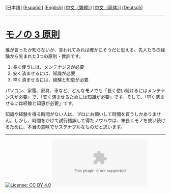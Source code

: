 [日本語] [[Español](es.md)] [[English](en.md)] [[中文（繁體）](zh-tw.md)] [[中文（简体）](zh-cn.md)] [[Deutsch](de.md)]

---

# [モノの 3 原則](https://principle-of-things.github.io/)

誰が言ったか知らないが、言われてみれば確かにそうだと思える、先人たちの経験から生まれた3つの原則・教訓です。

1. 長く使うには、メンテナンスが必要
2. 安く済ませるには、知識が必要
3. 早く済ませるには、経験と知恵が必要

パソコン、家電、家具、車など、どんな**モノ**でも「長く使い続けるにはメンテナンスが必要」で、「安く済ませるためには知識が必要」です。そして、「早く済ませるには経験と知恵が必要」です。

知識や経験を得る時間がない人は、プロにお願いして時間を買うしかありません。しかし、時間をかけて試行錯誤して得たノウハウは、末長くモノを使い続けるために、本当の意味でサステナブルなものだと思います。

---

[![License: CC BY 4.0](https://img.shields.io/badge/License-CC_BY_4.0-lightgrey.svg)](https://github.com/principle-of-things/principle-of-things.github.com/blob/main/LICENSE "Content on the site of 'Principles of Things' is licensed under a Creative Commons Attribution 4.0 International license.")
[![GitHub Repo stars](https://img.shields.io/github/stars/principle-of-things/principle-of-things.github.com)](https://github.com/principle-of-things/principle-of-things.github.com)

